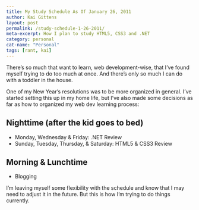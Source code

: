 ```yaml
---
title: My Study Schedule As Of January 26, 2011
author: Kai Gittens
layout: post
permalink: /study-schedule-1-26-2011/
meta-excerpt: How I plan to study HTML5, CSS3 and .NET
category: personal
cat-name: "Personal"
tags: [rant, kai]
---
```


There’s so much that want to learn, web development-wise, that I’ve found myself trying to do too much at once. And there’s only so much I can do with a toddler in the house.

One of my New Year’s resolutions was to be more organized in general. I’ve started setting this up in my home life, but I’ve also made some decisions as far as how to organized my web dev learning process:

## Nighttime (after the kid goes to bed)

*   Monday, Wednesday & Friday: .NET Review
*   Sunday, Tuesday, Thursday, & Saturday: HTML5 & CSS3 Review

## Morning & Lunchtime

*   Blogging

I’m leaving myself some flexibility with the schedule and know that I may need to adjust it in the future. But this is how I’m trying to do things currently.